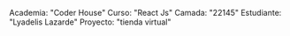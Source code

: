 Academia: "Coder House"
Curso: "React Js"
Camada: "22145"
Estudiante: "Lyadelis Lazarde"
Proyecto: "tienda virtual"
